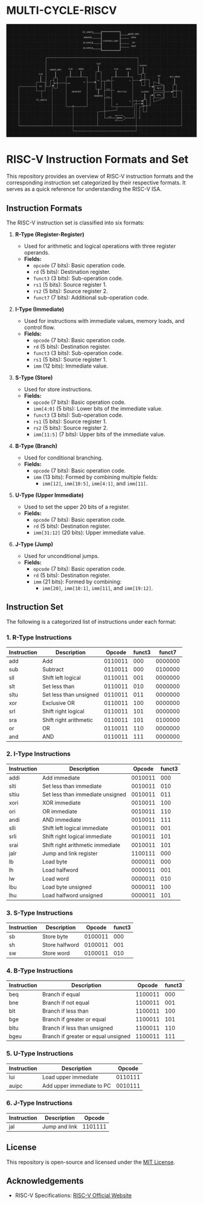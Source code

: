 # MULTI-CYCLE-RISCV

<img src = "RISCV.jpg">

# RISC-V Instruction Formats and Set

This repository provides an overview of RISC-V instruction formats and the corresponding instruction set categorized by their respective formats. It serves as a quick reference for understanding the RISC-V ISA.

## Instruction Formats

The RISC-V instruction set is classified into six formats:

1. **R-Type (Register-Register)**
   - Used for arithmetic and logical operations with three register operands.
   - **Fields:**
     - `opcode` (7 bits): Basic operation code.
     - `rd` (5 bits): Destination register.
     - `funct3` (3 bits): Sub-operation code.
     - `rs1` (5 bits): Source register 1.
     - `rs2` (5 bits): Source register 2.
     - `funct7` (7 bits): Additional sub-operation code.

2. **I-Type (Immediate)**
   - Used for instructions with immediate values, memory loads, and control flow.
   - **Fields:**
     - `opcode` (7 bits): Basic operation code.
     - `rd` (5 bits): Destination register.
     - `funct3` (3 bits): Sub-operation code.
     - `rs1` (5 bits): Source register 1.
     - `imm` (12 bits): Immediate value.

3. **S-Type (Store)**
   - Used for store instructions.
   - **Fields:**
     - `opcode` (7 bits): Basic operation code.
     - `imm[4:0]` (5 bits): Lower bits of the immediate value.
     - `funct3` (3 bits): Sub-operation code.
     - `rs1` (5 bits): Source register 1.
     - `rs2` (5 bits): Source register 2.
     - `imm[11:5]` (7 bits): Upper bits of the immediate value.

4. **B-Type (Branch)**
   - Used for conditional branching.
   - **Fields:**
     - `opcode` (7 bits): Basic operation code.
     - `imm` (13 bits): Formed by combining multiple fields:
       - `imm[12]`, `imm[10:5]`, `imm[4:1]`, and `imm[11]`.

5. **U-Type (Upper Immediate)**
   - Used to set the upper 20 bits of a register.
   - **Fields:**
     - `opcode` (7 bits): Basic operation code.
     - `rd` (5 bits): Destination register.
     - `imm[31:12]` (20 bits): Upper immediate value.

6. **J-Type (Jump)**
   - Used for unconditional jumps.
   - **Fields:**
     - `opcode` (7 bits): Basic operation code.
     - `rd` (5 bits): Destination register.
     - `imm` (21 bits): Formed by combining:
       - `imm[20]`, `imm[10:1]`, `imm[11]`, and `imm[19:12]`.

## Instruction Set

The following is a categorized list of instructions under each format:

### 1. R-Type Instructions
| Instruction | Description               | Opcode   | funct3 | funct7   |
|-------------|---------------------------|----------|--------|----------|
| add         | Add                       | 0110011  | 000    | 0000000  |
| sub         | Subtract                  | 0110011  | 000    | 0100000  |
| sll         | Shift left logical        | 0110011  | 001    | 0000000  |
| slt         | Set less than             | 0110011  | 010    | 0000000  |
| sltu        | Set less than unsigned    | 0110011  | 011    | 0000000  |
| xor         | Exclusive OR              | 0110011  | 100    | 0000000  |
| srl         | Shift right logical       | 0110011  | 101    | 0000000  |
| sra         | Shift right arithmetic    | 0110011  | 101    | 0100000  |
| or          | OR                        | 0110011  | 110    | 0000000  |
| and         | AND                       | 0110011  | 111    | 0000000  |

### 2. I-Type Instructions
| Instruction | Description                 | Opcode   | funct3 |
|-------------|-----------------------------|----------|--------|
| addi        | Add immediate              | 0010011  | 000    |
| slti        | Set less than immediate    | 0010011  | 010    |
| sltiu       | Set less than immediate unsigned | 0010011  | 011    |
| xori        | XOR immediate              | 0010011  | 100    |
| ori         | OR immediate               | 0010011  | 110    |
| andi        | AND immediate              | 0010011  | 111    |
| slli        | Shift left logical immediate | 0010011  | 001  |
| srli        | Shift right logical immediate | 0010011  | 101  |
| srai        | Shift right arithmetic immediate | 0010011  | 101 |
| jalr        | Jump and link register     | 1100111  | 000    |
| lb          | Load byte                  | 0000011  | 000    |
| lh          | Load halfword              | 0000011  | 001    |
| lw          | Load word                  | 0000011  | 010    |
| lbu         | Load byte unsigned         | 0000011  | 100    |
| lhu         | Load halfword unsigned     | 0000011  | 101    |

### 3. S-Type Instructions
| Instruction | Description | Opcode   | funct3 |
|-------------|-------------|----------|--------|
| sb          | Store byte  | 0100011  | 000    |
| sh          | Store halfword | 0100011 | 001   |
| sw          | Store word  | 0100011  | 010    |

### 4. B-Type Instructions
| Instruction | Description             | Opcode   | funct3 |
|-------------|-------------------------|----------|--------|
| beq         | Branch if equal         | 1100011  | 000    |
| bne         | Branch if not equal     | 1100011  | 001    |
| blt         | Branch if less than     | 1100011  | 100    |
| bge         | Branch if greater or equal | 1100011 | 101   |
| bltu        | Branch if less than unsigned | 1100011 | 110 |
| bgeu        | Branch if greater or equal unsigned | 1100011 | 111 |

### 5. U-Type Instructions
| Instruction | Description               | Opcode   |
|-------------|---------------------------|----------|
| lui         | Load upper immediate      | 0110111  |
| auipc       | Add upper immediate to PC | 0010111  |

### 6. J-Type Instructions
| Instruction | Description   | Opcode   |
|-------------|---------------|----------|
| jal         | Jump and link | 1101111  |

## License
This repository is open-source and licensed under the [MIT License](LICENSE).

## Acknowledgements
- RISC-V Specifications: [RISC-V Official Website](https://riscv.org/)
